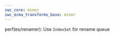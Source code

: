 ```yaml
---
swc_core: minor
swc_ecma_transforms_base: minor
---
```


perf(es/renamer): Use `IndexSet` for rename queue
